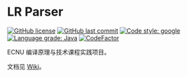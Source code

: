 # LR Parser

[![GitHub license](https://img.shields.io/github/license/ccxxxi/lr-parser)](LICENSE)
[![GitHub last commit](https://img.shields.io/github/last-commit/ccxxxi/lr-parser)](../../commits)
[![Code style: google](https://img.shields.io/badge/code%20style-google-4285F4.svg)](https://github.com/google/google-java-format)
[![Language grade: Java](https://img.shields.io/lgtm/grade/java/g/CCXXXI/lr-parser.svg?logo=lgtm&logoWidth=18)](https://lgtm.com/projects/g/CCXXXI/lr-parser/context:java)
[![CodeFactor](https://www.codefactor.io/repository/github/ccxxxi/lr-parser/badge)](https://www.codefactor.io/repository/github/ccxxxi/lr-parser)

ECNU 编译原理与技术课程实践项目。

文档见 [Wiki](../../wiki)。
